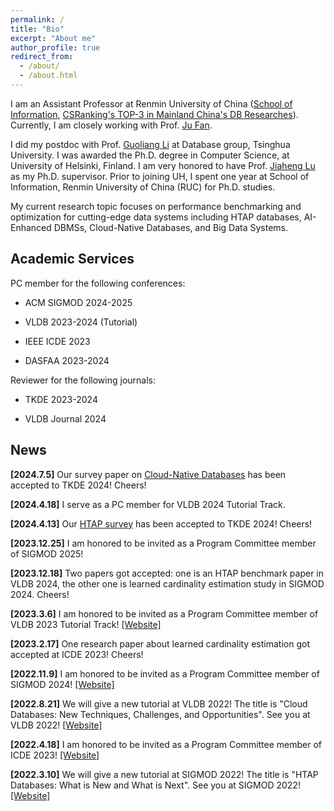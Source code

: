 ```yaml
---
permalink: /
title: "Bio"
excerpt: "About me"
author_profile: true
redirect_from:
  - /about/
  - /about.html
---
```


I am an Assistant Professor at Renmin University of China ([School of Information](http://info.ruc.edu.cn/Home/index.htm), [CSRanking's TOP-3 in Mainland China's DB Researches](https://csrankings.org/#/fromyear/2022/toyear/2024/index?mod&cn)). Currently, I am closely working with Prof. [Ju Fan](http://iir.ruc.edu.cn/~fanj/).

I did my postdoc with Prof. [Guoliang Li](http://dbgroup.cs.tsinghua.edu.cn/ligl/index.html) at Database group, Tsinghua University. I was awarded the Ph.D. degree in Computer Science, at University of Helsinki, Finland. I am very honored to have Prof. [Jiaheng Lu](https://www.cs.helsinki.fi/u/jilu/) as my Ph.D. supervisor. Prior to joining UH, I spent one year at School of Information, Renmin University of China (RUC) for Ph.D. studies.

My current research topic focuses on performance benchmarking and optimization for cutting-edge data systems including HTAP databases, AI-Enhanced DBMSs, Cloud-Native Databases, and Big Data Systems.

Academic Services
---

PC member for the following conferences:

- ACM SIGMOD 2024-2025

- VLDB 2023-2024 (Tutorial)

- IEEE ICDE 2023

- DASFAA 2023-2024

Reviewer for the following journals:

- TKDE 2023-2024

- VLDB Journal 2024

News
---

**[2024.7.5]** Our survey paper on [Cloud-Native Databases](https://ieeexplore.ieee.org/abstract/document/10574374) has been accepted to TKDE 2024! Cheers!

**[2024.4.18]** I serve as a PC member for VLDB 2024 Tutorial Track.

**[2024.4.13]** Our [HTAP survey](https://www.researchgate.net/publication/379956111_HTAP_Databases_A_Survey) has been accepted to TKDE 2024! Cheers!

**[2023.12.25]** I am honored to be invited as a Program Committee member of SIGMOD 2025!

**[2023.12.18]** Two papers got accepted: one is an HTAP benchmark paper in VLDB 2024, the other one is learned cardinality estimation study in SIGMOD 2024. Cheers!

**[2023.3.6]** I am honored to be invited as a Program Committee member of VLDB 2023 Tutorial Track! [[Website]](https://vldb.org/2023/?call-for-tutorials)

**[2023.2.17]** One research paper about learned cardinality estimation got accepted at ICDE 2023! Cheers!

**[2022.11.9]** I am honored to be invited as a Program Committee member of SIGMOD 2024! [[Website]](https://2024.sigmod.org/index.shtml)

**[2022.8.21]** We will give a new tutorial at VLDB 2022! The title is "Cloud Databases: New Techniques, Challenges, and Opportunities". See you at VLDB 2022! [[Website]](https://vldb.org/2022/?program-schedule-tutorials)

**[2022.4.18]** I am honored to be invited as a Program Committee member of ICDE 2023! [[Website]](https://icde2023.ics.uci.edu/research-program-committee/)

**[2022.3.10]** We will give a new tutorial at SIGMOD 2022! The title is "HTAP Databases: What is New and What is Next". See you at SIGMOD 2022! [[Website]](https://2022.sigmod.org/sigmod_tutorials.shtml)
